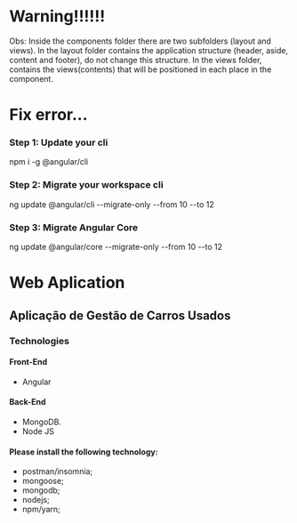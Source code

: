 
# Warning!!!!!!
Obs: Inside the components folder there are two subfolders (layout and views). In the layout folder contains the application structure (header, aside, content and footer), do not change this structure. In the views folder, contains the views(contents) that will be positioned in each place in the component. 

# Fix error...
### Step 1: Update your cli
npm i -g @angular/cli

### Step 2: Migrate your workspace cli
ng update @angular/cli --migrate-only --from 10 --to 12

### Step 3: Migrate Angular Core
ng update @angular/core --migrate-only --from 10 --to 12

# Web Aplication

## Aplicação de Gestão de Carros Usados

### Technologies

#### Front-End
* Angular

#### Back-End
* MongoDB.
* Node JS

#### Please install the following technology:
* postman/insomnia;
* mongoose;
* mongodb;
* nodejs;
* npm/yarn;
